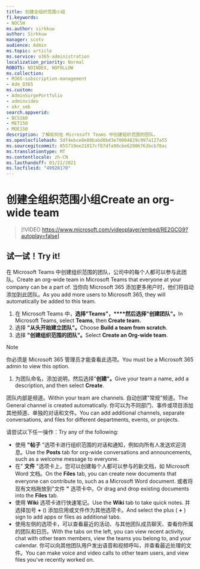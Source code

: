 ```yaml
---
title: 创建全组织范围小组
f1.keywords:
- NOCSH
ms.author: sirkkuw
author: Sirkkuw
manager: scotv
audience: Admin
ms.topic: article
ms.service: o365-administration
localization_priority: Normal
ROBOTS: NOINDEX, NOFOLLOW
ms.collection:
- M365-subscription-management
- Adm_O365
ms.custom:
- AdminSurgePortfolio
- adminvideo
- okr_smb
search.appverid:
- BCS160
- MET150
- MOE150
description: 了解如何在 Microsoft Teams 中创建组织范围的团队。
ms.openlocfilehash: 5df4ebce8e80babd8bd3e70004829c997a127a55
ms.sourcegitcommit: 855719ee21017cf87dfa98cbe62806763bcb78ac
ms.translationtype: MT
ms.contentlocale: zh-CN
ms.lasthandoff: 01/22/2021
ms.locfileid: "49928170"
---
```

# <a name="create-an-org-wide-team"></a><span data-ttu-id="28973-103">创建全组织范围小组</span><span class="sxs-lookup"><span data-stu-id="28973-103">Create an org-wide team</span></span>

> [!VIDEO https://www.microsoft.com/videoplayer/embed/RE2GCG9?autoplay=false]

## <a name="try-it"></a><span data-ttu-id="28973-104">试一试！</span><span class="sxs-lookup"><span data-stu-id="28973-104">Try it!</span></span>

<span data-ttu-id="28973-105">在 Microsoft Teams 中创建组织范围的团队，公司中的每个人都可以参与此团队。</span><span class="sxs-lookup"><span data-stu-id="28973-105">Create an org-wide team in Microsoft Teams that everyone at your company can be a part of.</span></span> <span data-ttu-id="28973-106">当你向 Microsoft 365 添加更多用户时，他们将自动添加到此团队。</span><span class="sxs-lookup"><span data-stu-id="28973-106">As you add more users to Microsoft 365, they will automatically be added to this team.</span></span>

1. <span data-ttu-id="28973-107">在 Microsoft Teams 中，**选择"Teams"，\*\*\*\*然后选择"创建团队"。**</span><span class="sxs-lookup"><span data-stu-id="28973-107">In Microsoft Teams, select  **Teams**, then **Create team.**</span></span>
2. <span data-ttu-id="28973-108">选择 **"从头开始建立团队"。**</span><span class="sxs-lookup"><span data-stu-id="28973-108">Choose  **Build a team from scratch**.</span></span>
3. <span data-ttu-id="28973-109">选择 **"创建组织范围的团队"。**</span><span class="sxs-lookup"><span data-stu-id="28973-109">Select  **Create an Org-wide team**.</span></span>

> [!NOTE]
> <span data-ttu-id="28973-110">你必须是 Microsoft 365 管理员才能查看此选项。</span><span class="sxs-lookup"><span data-stu-id="28973-110">You must be a Microsoft 365 admin to view this option.</span></span>

1. <span data-ttu-id="28973-111">为团队命名，添加说明，然后选择"**创建"。**</span><span class="sxs-lookup"><span data-stu-id="28973-111">Give your team a name, add a description, and then select  **Create**.</span></span>

<span data-ttu-id="28973-112">团队内部是频道。</span><span class="sxs-lookup"><span data-stu-id="28973-112">Within your team are channels.</span></span> <span data-ttu-id="28973-113">自动创建"常规"频道。</span><span class="sxs-lookup"><span data-stu-id="28973-113">The General channel is created automatically.</span></span> <span data-ttu-id="28973-114">你可以为不同部门、事件或项目添加其他频道、单独的对话和文件。</span><span class="sxs-lookup"><span data-stu-id="28973-114">You can add additional channels, separate conversations, and files for different departments, events, or projects.</span></span>

<span data-ttu-id="28973-115">请尝试以下任一操作：</span><span class="sxs-lookup"><span data-stu-id="28973-115">Try any of the following:</span></span>

- <span data-ttu-id="28973-116">使用  **"帖子** "选项卡进行组织范围的对话和通知，例如向所有人发送欢迎消息。</span><span class="sxs-lookup"><span data-stu-id="28973-116">Use the  **Posts** tab for org-wide conversations and announcements, such as a welcome message to everyone.</span></span>
- <span data-ttu-id="28973-117">在"  **文件** "选项卡上，您可以创建每个人都可以参与的新文档，如 Microsoft Word 文档。</span><span class="sxs-lookup"><span data-stu-id="28973-117">On the  **Files** tab, you can create new documents that everyone can contribute to, such as a Microsoft Word document.</span></span> <span data-ttu-id="28973-118">或者将现有文档拖放到"文件  **"** 选项卡中。</span><span class="sxs-lookup"><span data-stu-id="28973-118">Or drag and drop existing documents into the  **Files** tab.</span></span>
- <span data-ttu-id="28973-119">使用  **Wiki** 选项卡进行快速笔记。</span><span class="sxs-lookup"><span data-stu-id="28973-119">Use the  **Wiki** tab to take quick notes.</span></span> <span data-ttu-id="28973-120">并选择加号 **+** () 添加应用或文件作为其他选项卡。</span><span class="sxs-lookup"><span data-stu-id="28973-120">And select the plus ( **+** ) sign to add apps or files as additional tabs.</span></span>
- <span data-ttu-id="28973-121">使用左侧的选项卡，可以查看最近的活动、与其他团队成员聊天、查看你所属的团队和日历。</span><span class="sxs-lookup"><span data-stu-id="28973-121">With the tabs on the left, you can view recent activity, chat with other team members, view the teams you belong to, and your calendar.</span></span> <span data-ttu-id="28973-122">你可以向其他团队用户发出语音和视频呼叫，并查看最近处理的文件。</span><span class="sxs-lookup"><span data-stu-id="28973-122">You can make voice and video calls to other team users, and view files you've recently worked on.</span></span>